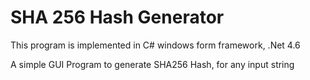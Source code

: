# SHA 256 Hash Generator
This program is implemented in C# windows form framework, .Net 4.6

A simple GUI Program to generate SHA256 Hash, for any input string
